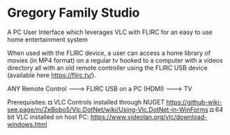 # Gregory Family Studio

A PC User Interface which leverages VLC with FLIRC for an easy to use home entertainment system

When used with the FLIRC device, a user can access a home library of movies (in MP4 format) on a regular tv hooked to a computer with a videos directory all with  an old remote controller using the FLIRC USB device (available here https://flirc.tv/). 

ANY Remote Control ---> FLIRC USB on a PC (HDMI) ---> TV

Prerequisites:
◘ VLC Controls installed through NUGET 
  https://github-wiki-see.page/m/ZeBobo5/Vlc.DotNet/wiki/Using-Vlc.DotNet-in-WinForms
◘ 64 bit VLC installed on host PC: 
  https://www.videolan.org/vlc/download-windows.html
